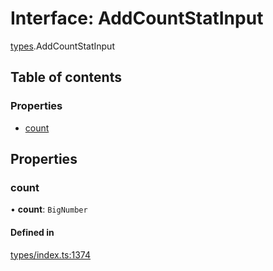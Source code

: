 # Interface: AddCountStatInput

[types](../wiki/types).AddCountStatInput

## Table of contents

### Properties

- [count](../wiki/types.AddCountStatInput#count)

## Properties

### count

• **count**: `BigNumber`

#### Defined in

[types/index.ts:1374](https://github.com/PolymeshAssociation/polymesh-sdk/blob/3d14e829/src/types/index.ts#L1374)
